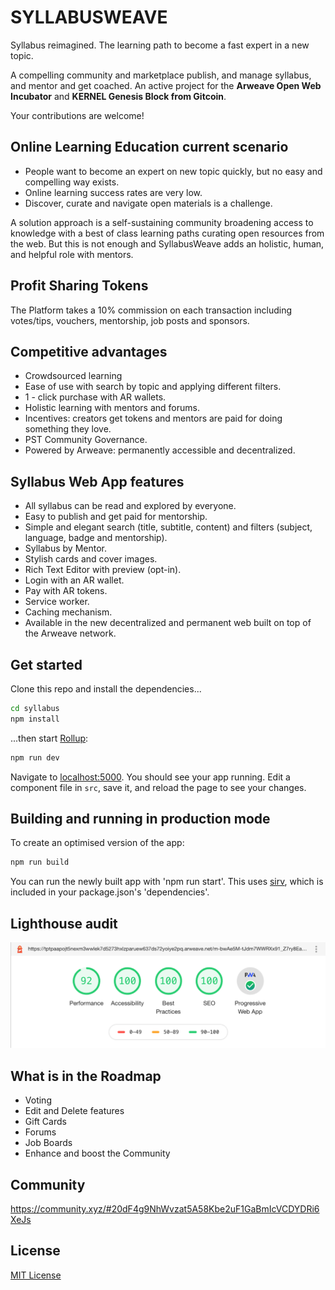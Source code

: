 # SYLLABUSWEAVE
Syllabus reimagined.
The learning path to become a fast expert in a new topic.

A compelling community and marketplace publish, and manage syllabus, and mentor and get coached.
An active project for the **Arweave Open Web Incubator** and **KERNEL Genesis Block from Gitcoin**.

Your contributions are welcome!

## Online Learning Education current scenario
- People want to become an expert on new topic quickly, but no easy and compelling way exists.
- Online learning success rates are very low.
- Discover, curate and navigate open materials is a challenge.

A solution approach is a self-sustaining community broadening access to knowledge with a best of class learning paths curating open resources from the web. But this is not enough and SyllabusWeave adds an holistic, human, and helpful role with mentors.


## Profit Sharing Tokens
The Platform takes a 10% commission on each transaction including votes/tips, vouchers, mentorship, job posts and sponsors.


## Competitive advantages
- Crowdsourced learning
- Ease of use with search by topic and applying different filters.
- 1 - click purchase with AR wallets.
- Holistic learning with mentors and forums.
- Incentives: creators get tokens and mentors are paid for doing something they love.
- PST Community Governance.
- Powered by Arweave: permanently accessible and decentralized.


## Syllabus Web App features
- All syllabus can be read and explored by everyone.
- Easy to publish and get paid for mentorship.
- Simple and elegant search (title, subtitle, content) and filters (subject, language, badge and mentorship).
- Syllabus by Mentor.
- Stylish cards and cover images.
- Rich Text Editor with preview (opt-in).
- Login with an AR wallet.
- Pay with AR tokens.
- Service worker.
- Caching mechanism.
- Available in the new decentralized and permanent web built on top of the Arweave network.



## Get started
Clone this repo and install the dependencies...

```bash
cd syllabus
npm install
```

...then start [Rollup](https://rollupjs.org):

```bash
npm run dev
```

Navigate to [localhost:5000](http://localhost:5000). You should see your app running. Edit a component file in `src`, save it, and reload the page to see your changes.


## Building and running in production mode
To create an optimised version of the app:

```bash
npm run build
```

You can run the newly built app with 'npm run start'. This uses [sirv](https://github.com/lukeed/sirv), which is included in your package.json's 'dependencies'.


## Lighthouse audit
![alt text](https://github.com/ivanmolto/syllabus/blob/master/lighthouse-audit.png)


## What is in the Roadmap
- Voting
- Edit and Delete features
- Gift Cards
- Forums
- Job Boards
- Enhance and boost the Community


## Community
https://community.xyz/#20dF4g9NhWvzat5A58Kbe2uF1GaBmIcVCDYDRi6XeJs

## License
[MIT License](https://github.com/ivanmolto/syllabus/blob/master/LICENSE)


